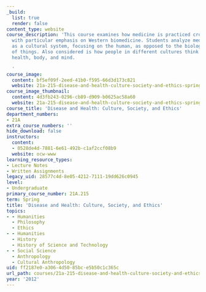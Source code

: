 ```yaml
---
_build:
  list: true
  render: false
content_type: website
course_description: 'This course examines how medicine is practiced cross-culturally,
  with particular emphasis on Western biomedicine. Students analyze medical practice
  as a cultural system, focusing on the human, as opposed to the biological, side
  of things. Also considered is how people in different cultures think of disease,
  health, body, and mind.

  '
course_image:
  content: bf5ef09f-2eed-41b0-f595-66d3d173c821
  website: 21a-215-disease-and-health-culture-society-and-ethics-spring-2012
course_image_thumbnail:
  content: 4d3fb243-0296-cb89-d909-b0625ac58a60
  website: 21a-215-disease-and-health-culture-society-and-ethics-spring-2012
course_title: 'Disease and Health: Culture, Society, and Ethics'
department_numbers:
- 21A
extra_course_numbers: ''
hide_download: false
instructors:
  content:
  - 0528de4d-7881-6e61-492b-c1af2ccf08b9
  website: ocw-www
learning_resource_types:
- Lecture Notes
- Written Assignments
legacy_uid: 28577c4d-8e05-4212-7111-19dd626c0945
level:
- Undergraduate
primary_course_number: 21A.215
term: Spring
title: 'Disease and Health: Culture, Society, and Ethics'
topics:
- - Humanities
  - Philosophy
  - Ethics
- - Humanities
  - History
  - History of Science and Technology
- - Social Science
  - Anthropology
  - Cultural Anthropology
uid: ff2187e0-a306-4d50-85bc-e5b50c1c365c
url_path: courses/21a-215-disease-and-health-culture-society-and-ethics-spring-2012
year: '2012'
---
```

